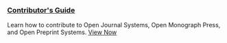 
### [Contributor's Guide](./contributors)

Learn how to contribute to Open Journal Systems, Open Monograph Press, and Open Preprint Systems. [View Now](./contributors)
